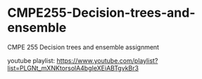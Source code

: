 # CMPE255-Decision-trees-and-ensemble
CMPE 255 Decision trees and ensemble assignment

youtube playlist: 
https://www.youtube.com/playlist?list=PLGNt_mXNKtorsolA4bgIeXEiABTgvkBr3
